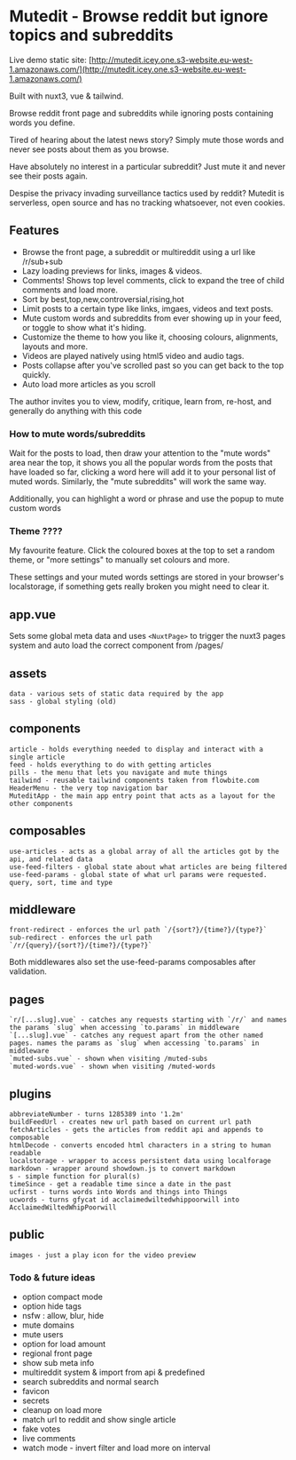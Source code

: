 # Mutedit - Browse reddit but ignore topics and subreddits

Live demo static site: [http://mutedit.icey.one.s3-website.eu-west-1.amazonaws.com/](http://mutedit.icey.one.s3-website.eu-west-1.amazonaws.com/)

Built with nuxt3, vue & tailwind.

Browse reddit front page and subreddits while ignoring posts containing words you define.

Tired of hearing about the latest news story? Simply mute those words and never see posts about them as you browse.

Have absolutely no interest in a particular subreddit? Just mute it and never see their posts again.

Despise the privacy invading surveillance tactics used by reddit? Mutedit is serverless, open source and has no tracking whatsoever, not even cookies.




## Features

 - Browse the front page, a subreddit or multireddit using a url like /r/sub+sub 
 - Lazy loading previews for links, images & videos. 
 - Comments! Shows top level comments, click to expand the tree of child comments and load more.
 - Sort by best,top,new,controversial,rising,hot
 - Limit posts to a certain type like links, imgaes, videos and text posts.
 - Mute custom words and subreddits from ever showing up in your feed, or toggle to show what it's hiding.
 - Customize the theme to how you like it, choosing colours, alignments, layouts and more.
 - Videos are played natively using html5 video and audio tags.
 - Posts collapse after you've scrolled past so you can get back to the top quickly.
 - Auto load more articles as you scroll



The author invites you to view, modify, critique, learn from, re-host, and generally do anything with this code 


### How to mute words/subreddits

Wait for the posts to load, then draw your attention to the "mute words" area near the top, it shows you all the popular words from the posts that have loaded so far, clicking a word here will add it to your personal list of muted words. Similarly, the "mute subreddits" will work the same way.

Additionally, you can highlight a word or phrase and use the popup to mute custom words

### Theme ????

My favourite feature. Click the coloured boxes at the top to set a random theme, or "more settings" to manually set colours and more.

These settings and your muted words settings are stored in your browser's localstorage, if something gets really broken you might need to clear it.



## app.vue

Sets some global meta data and uses `<NuxtPage>` to trigger the nuxt3 pages system and auto load the correct component from /pages/

## assets

    data - various sets of static data required by the app
    sass - global styling (old)

## components

    article - holds everything needed to display and interact with a single article
    feed - holds everything to do with getting articles
    pills - the menu that lets you navigate and mute things
    tailwind - reusable tailwind components taken from flowbite.com
    HeaderMenu - the very top navigation bar
    MuteditApp - the main app entry point that acts as a layout for the other components

## composables

    use-articles - acts as a global array of all the articles got by the api, and related data
    use-feed-filters - global state about what articles are being filtered
    use-feed-params - global state of what url params were requested. query, sort, time and type

## middleware

    front-redirect - enforces the url path `/{sort?}/{time?}/{type?}`
    sub-redirect - enforces the url path `/r/{query}/{sort?}/{time?}/{type?}`

Both middlewares also set the use-feed-params composables after validation.

## pages

    `r/[...slug].vue` - catches any requests starting with `/r/` and names the params `slug` when accessing `to.params` in middleware
    `[...slug].vue` - catches any request apart from the other named pages. names the params as `slug` when accessing `to.params` in middleware
    `muted-subs.vue` - shown when visiting /muted-subs
    `muted-words.vue` - shown when visiting /muted-words

## plugins

    abbreviateNumber - turns 1285389 into '1.2m'
    buildFeedUrl - creates new url path based on current url path
    fetchArticles - gets the articles from reddit api and appends to composable
    htmlDecode - converts encoded html characters in a string to human readable
    localstorage - wrapper to access persistent data using localforage
    markdown - wrapper around showdown.js to convert markdown
    s - simple function for plural(s)
    timeSince - get a readable time since a date in the past
    ucfirst - turns words into Words and things into Things
    ucwords - turns gfycat id acclaimedwiltedwhippoorwill into AcclaimedWiltedWhipPoorwill

## public

    images - just a play icon for the video preview



### Todo & future ideas


 - option compact mode
 - option hide tags
 - nsfw : allow, blur, hide
 - mute domains
 - mute users
 - option for load amount
 - regional front page
 - show sub meta info
 - multireddit system & import from api & predefined
 - search subreddits and normal search
 - favicon
 - secrets
 - cleanup on load more
 - match url to reddit and show single article
 - fake votes
 - live comments
 - watch mode - invert filter and load more on interval

